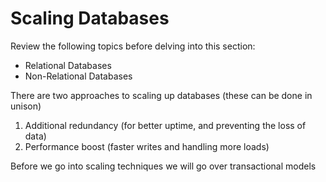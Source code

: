 # Scaling Databases

Review the following topics before delving into this section:

- Relational Databases
- Non-Relational Databases

There are two approaches to scaling up databases (these can be done in unison)

1. Additional redundancy (for better uptime, and preventing the loss of data)
2. Performance boost (faster writes and handling more loads)

Before we go into scaling techniques we will go over transactional models

